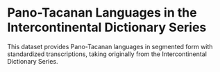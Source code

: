 # Pano-Tacanan Languages in the Intercontinental Dictionary Series

This dataset provides Pano-Tacanan languages in segmented form with standardized transcriptions, taking originally from the Intercontinental Dictionary Series. 
